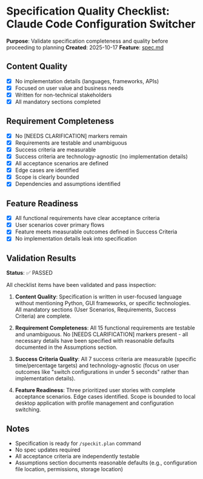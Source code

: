 # Specification Quality Checklist: Claude Code Configuration Switcher

**Purpose**: Validate specification completeness and quality before proceeding to planning
**Created**: 2025-10-17
**Feature**: [spec.md](../spec.md)

## Content Quality

- [x] No implementation details (languages, frameworks, APIs)
- [x] Focused on user value and business needs
- [x] Written for non-technical stakeholders
- [x] All mandatory sections completed

## Requirement Completeness

- [x] No [NEEDS CLARIFICATION] markers remain
- [x] Requirements are testable and unambiguous
- [x] Success criteria are measurable
- [x] Success criteria are technology-agnostic (no implementation details)
- [x] All acceptance scenarios are defined
- [x] Edge cases are identified
- [x] Scope is clearly bounded
- [x] Dependencies and assumptions identified

## Feature Readiness

- [x] All functional requirements have clear acceptance criteria
- [x] User scenarios cover primary flows
- [x] Feature meets measurable outcomes defined in Success Criteria
- [x] No implementation details leak into specification

## Validation Results

**Status**: ✅ PASSED

All checklist items have been validated and pass inspection:

1. **Content Quality**: Specification is written in user-focused language without mentioning Python, GUI frameworks, or specific technologies. All mandatory sections (User Scenarios, Requirements, Success Criteria) are complete.

2. **Requirement Completeness**: All 15 functional requirements are testable and unambiguous. No [NEEDS CLARIFICATION] markers present - all necessary details have been specified with reasonable defaults documented in the Assumptions section.

3. **Success Criteria Quality**: All 7 success criteria are measurable (specific time/percentage targets) and technology-agnostic (focus on user outcomes like "switch configurations in under 5 seconds" rather than implementation details).

4. **Feature Readiness**: Three prioritized user stories with complete acceptance scenarios. Edge cases identified. Scope is bounded to local desktop application with profile management and configuration switching.

## Notes

- Specification is ready for `/speckit.plan` command
- No spec updates required
- All acceptance criteria are independently testable
- Assumptions section documents reasonable defaults (e.g., configuration file location, permissions, storage location)
